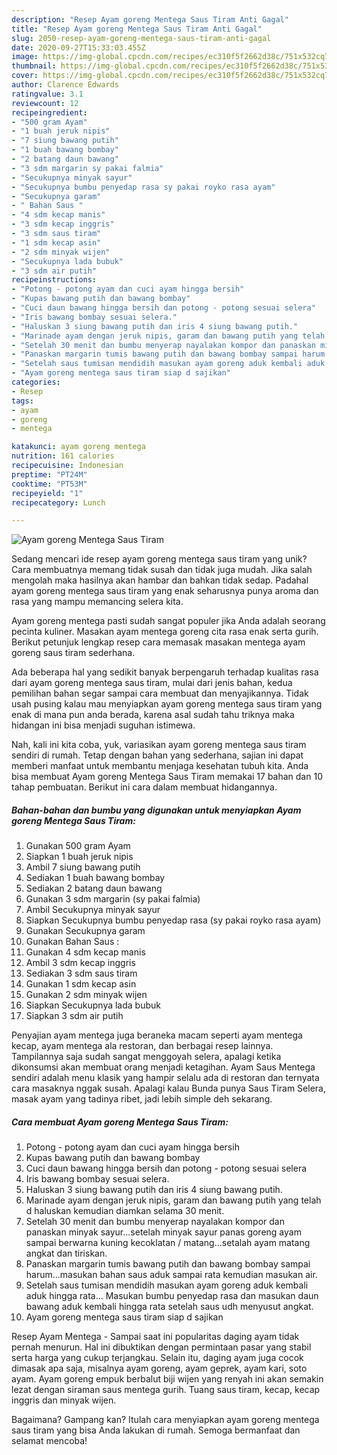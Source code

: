 ```yaml
---
description: "Resep Ayam goreng Mentega Saus Tiram Anti Gagal"
title: "Resep Ayam goreng Mentega Saus Tiram Anti Gagal"
slug: 2050-resep-ayam-goreng-mentega-saus-tiram-anti-gagal
date: 2020-09-27T15:33:03.455Z
image: https://img-global.cpcdn.com/recipes/ec310f5f2662d38c/751x532cq70/ayam-goreng-mentega-saus-tiram-foto-resep-utama.jpg
thumbnail: https://img-global.cpcdn.com/recipes/ec310f5f2662d38c/751x532cq70/ayam-goreng-mentega-saus-tiram-foto-resep-utama.jpg
cover: https://img-global.cpcdn.com/recipes/ec310f5f2662d38c/751x532cq70/ayam-goreng-mentega-saus-tiram-foto-resep-utama.jpg
author: Clarence Edwards
ratingvalue: 3.1
reviewcount: 12
recipeingredient:
- "500 gram Ayam"
- "1 buah jeruk nipis"
- "7 siung bawang putih"
- "1 buah bawang bombay"
- "2 batang daun bawang"
- "3 sdm margarin sy pakai falmia"
- "Secukupnya minyak sayur"
- "Secukupnya bumbu penyedap rasa sy pakai royko rasa ayam"
- "Secukupnya garam"
- " Bahan Saus "
- "4 sdm kecap manis"
- "3 sdm kecap inggris"
- "3 sdm saus tiram"
- "1 sdm kecap asin"
- "2 sdm minyak wijen"
- "Secukupnya lada bubuk"
- "3 sdm air putih"
recipeinstructions:
- "Potong - potong ayam dan cuci ayam hingga bersih"
- "Kupas bawang putih dan bawang bombay"
- "Cuci daun bawang hingga bersih dan potong - potong sesuai selera"
- "Iris bawang bombay sesuai selera."
- "Haluskan 3 siung bawang putih dan iris 4 siung bawang putih."
- "Marinade ayam dengan jeruk nipis, garam dan bawang putih yang telah d haluskan kemudian diamkan selama 30 menit."
- "Setelah 30 menit dan bumbu menyerap nayalakan kompor dan panaskan minyak sayur...setelah minyak sayur panas goreng ayam sampai berwarna kuning kecoklatan / matang...setalah ayam matang angkat dan tiriskan."
- "Panaskan margarin tumis bawang putih dan bawang bombay sampai harum...masukan bahan saus aduk sampai rata kemudian masukan air."
- "Setelah saus tumisan mendidih masukan ayam goreng aduk kembali aduk hingga rata... Masukan bumbu penyedap rasa dan masukan daun bawang aduk kembali hingga rata setelah saus udh menyusut angkat."
- "Ayam goreng mentega saus tiram siap d sajikan"
categories:
- Resep
tags:
- ayam
- goreng
- mentega

katakunci: ayam goreng mentega 
nutrition: 161 calories
recipecuisine: Indonesian
preptime: "PT24M"
cooktime: "PT53M"
recipeyield: "1"
recipecategory: Lunch

---
```



![Ayam goreng Mentega Saus Tiram](https://img-global.cpcdn.com/recipes/ec310f5f2662d38c/751x532cq70/ayam-goreng-mentega-saus-tiram-foto-resep-utama.jpg)

Sedang mencari ide resep ayam goreng mentega saus tiram yang unik? Cara membuatnya memang tidak susah dan tidak juga mudah. Jika salah mengolah maka hasilnya akan hambar dan bahkan tidak sedap. Padahal ayam goreng mentega saus tiram yang enak seharusnya punya aroma dan rasa yang mampu memancing selera kita.

Ayam goreng mentega pasti sudah sangat populer jika Anda adalah seorang pecinta kuliner. Masakan ayam mentega goreng cita rasa enak serta gurih. Berikut petunjuk lengkap resep cara memasak masakan mentega ayam goreng saus tiram sederhana.

Ada beberapa hal yang sedikit banyak berpengaruh terhadap kualitas rasa dari ayam goreng mentega saus tiram, mulai dari jenis bahan, kedua pemilihan bahan segar sampai cara membuat dan menyajikannya. Tidak usah pusing kalau mau menyiapkan ayam goreng mentega saus tiram yang enak di mana pun anda berada, karena asal sudah tahu triknya maka hidangan ini bisa menjadi suguhan istimewa.


Nah, kali ini kita coba, yuk, variasikan ayam goreng mentega saus tiram sendiri di rumah. Tetap dengan bahan yang sederhana, sajian ini dapat memberi manfaat untuk membantu menjaga kesehatan tubuh kita. Anda bisa membuat Ayam goreng Mentega Saus Tiram memakai 17 bahan dan 10 tahap pembuatan. Berikut ini cara dalam membuat hidangannya.

<!--inarticleads1-->

##### Bahan-bahan dan bumbu yang digunakan untuk menyiapkan Ayam goreng Mentega Saus Tiram:

1. Gunakan 500 gram Ayam
1. Siapkan 1 buah jeruk nipis
1. Ambil 7 siung bawang putih
1. Sediakan 1 buah bawang bombay
1. Sediakan 2 batang daun bawang
1. Gunakan 3 sdm margarin (sy pakai falmia)
1. Ambil Secukupnya minyak sayur
1. Siapkan Secukupnya bumbu penyedap rasa (sy pakai royko rasa ayam)
1. Gunakan Secukupnya garam
1. Gunakan  Bahan Saus :
1. Gunakan 4 sdm kecap manis
1. Ambil 3 sdm kecap inggris
1. Sediakan 3 sdm saus tiram
1. Gunakan 1 sdm kecap asin
1. Gunakan 2 sdm minyak wijen
1. Siapkan Secukupnya lada bubuk
1. Siapkan 3 sdm air putih


Penyajian ayam mentega juga beraneka macam seperti ayam mentega kecap, ayam mentega ala restoran, dan berbagai resep lainnya. Tampilannya saja sudah sangat menggoyah selera, apalagi ketika dikonsumsi akan membuat orang menjadi ketagihan. Ayam Saus Mentega sendiri adalah menu klasik yang hampir selalu ada di restoran dan ternyata cara masaknya nggak susah. Apalagi kalau Bunda punya Saus Tiram Selera, masak ayam yang tadinya ribet, jadi lebih simple deh sekarang. 

<!--inarticleads2-->

##### Cara membuat Ayam goreng Mentega Saus Tiram:

1. Potong - potong ayam dan cuci ayam hingga bersih
1. Kupas bawang putih dan bawang bombay
1. Cuci daun bawang hingga bersih dan potong - potong sesuai selera
1. Iris bawang bombay sesuai selera.
1. Haluskan 3 siung bawang putih dan iris 4 siung bawang putih.
1. Marinade ayam dengan jeruk nipis, garam dan bawang putih yang telah d haluskan kemudian diamkan selama 30 menit.
1. Setelah 30 menit dan bumbu menyerap nayalakan kompor dan panaskan minyak sayur...setelah minyak sayur panas goreng ayam sampai berwarna kuning kecoklatan / matang...setalah ayam matang angkat dan tiriskan.
1. Panaskan margarin tumis bawang putih dan bawang bombay sampai harum...masukan bahan saus aduk sampai rata kemudian masukan air.
1. Setelah saus tumisan mendidih masukan ayam goreng aduk kembali aduk hingga rata... Masukan bumbu penyedap rasa dan masukan daun bawang aduk kembali hingga rata setelah saus udh menyusut angkat.
1. Ayam goreng mentega saus tiram siap d sajikan


Resep Ayam Mentega - Sampai saat ini popularitas daging ayam tidak pernah menurun. Hal ini dibuktikan dengan permintaan pasar yang stabil serta harga yang cukup terjangkau. Selain itu, daging ayam juga cocok dimasak apa saja, misalnya ayam goreng, ayam geprek, ayam kari, soto ayam. Ayam goreng empuk berbalut biji wijen yang renyah ini akan semakin lezat dengan siraman saus mentega gurih. Tuang saus tiram, kecap, kecap inggris dan minyak wijen. 

Bagaimana? Gampang kan? Itulah cara menyiapkan ayam goreng mentega saus tiram yang bisa Anda lakukan di rumah. Semoga bermanfaat dan selamat mencoba!
